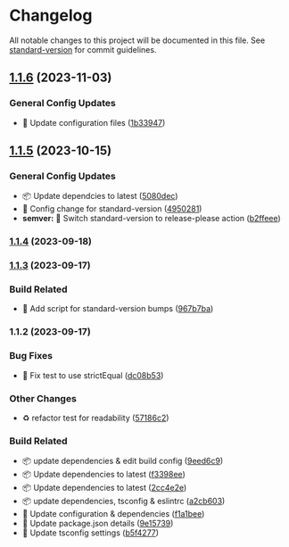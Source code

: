 # Changelog

All notable changes to this project will be documented in this file. See [standard-version](https://github.com/conventional-changelog/standard-version) for commit guidelines.

## [1.1.6](https://github.com/tsdevau/codewars-kata-solutions/compare/v1.1.5...v1.1.6) (2023-11-03)


### General Config Updates

* 🔧 Update configuration files ([1b33947](https://github.com/tsdevau/codewars-kata-solutions/commit/1b339475ff3e8af4ecee5a639d0f53f5e7feb8e2))

## [1.1.5](https://github.com/tsdevau/codewars-kata-solutions/compare/v1.1.4...v1.1.5) (2023-10-15)


### General Config Updates

* 📦 Update dependcies to latest ([5080dec](https://github.com/tsdevau/codewars-kata-solutions/commit/5080dec2220888b6205f65f6ef254673decdf609))
* 🔧 Config change for standard-version ([4950281](https://github.com/tsdevau/codewars-kata-solutions/commit/49502815a6d8f325b0f103bc2a521a4d4c1710d7))
* **semver:** 🔧 Switch standard-version to release-please action ([b2ffeee](https://github.com/tsdevau/codewars-kata-solutions/commit/b2ffeee04591414b42a951b423097b1742339031))

### [1.1.4](https://github.com/tsdevau/codewars-kata-solutions/compare/v1.1.3...v1.1.4) (2023-09-18)

### [1.1.3](https://github.com/tsdevau/codewars-kata-solutions/compare/v1.1.2...v1.1.3) (2023-09-17)


### Build Related

* 🔨 Add script for standard-version bumps ([967b7ba](https://github.com/tsdevau/codewars-kata-solutions/commit/967b7ba29714351ac0e58f53455cce4d22ffe9d0))

### 1.1.2 (2023-09-17)


### Bug Fixes

* 🐛 Fix test to use strictEqual ([dc08b53](https://github.com/tsdevau/codewars-kata-solutions/commit/dc08b53c80961cfe085b35934092d539fb97aef2))


### Other Changes

* ♻️ refactor test for readability ([57186c2](https://github.com/tsdevau/codewars-kata-solutions/commit/57186c217b0cf850cdadaaa0cee3fc0de3da508c))


### Build Related

* 📦️ update dependencies & edit build config ([9eed6c9](https://github.com/tsdevau/codewars-kata-solutions/commit/9eed6c96c19d2bba3efca51f6ea83a528203d41c))
* 📦 Update dependencies to latest ([f3398ee](https://github.com/tsdevau/codewars-kata-solutions/commit/f3398eeec2cd49080e46ced0deb93f1367707fab))
* 📦 Update dependencies to latest ([2cc4e2e](https://github.com/tsdevau/codewars-kata-solutions/commit/2cc4e2e1a40a34dbbb9fc2b64f5467ca4b76603e))
* 📦️ update dependencies, tsconfig & eslintrc ([a2cb603](https://github.com/tsdevau/codewars-kata-solutions/commit/a2cb603e1a4c95d5e6a7a189624d71be149d7564))
* 🔧 Update configuration & dependencies ([f1a1bee](https://github.com/tsdevau/codewars-kata-solutions/commit/f1a1bee1dfe1aa32228eef2d90eb50ec08561ba5))
* 🔧 Update package.json details ([9e15739](https://github.com/tsdevau/codewars-kata-solutions/commit/9e1573994adb9b5d51e9cbf023b44943ad7b2b74))
* 🔧 Update tsconfig settings ([b5f4277](https://github.com/tsdevau/codewars-kata-solutions/commit/b5f4277eb0044b564a7f7b733f2790d61eee438b))
